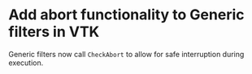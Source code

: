 # Add abort functionality to Generic filters in VTK

Generic filters now call `CheckAbort` to allow for
safe interruption during execution.

